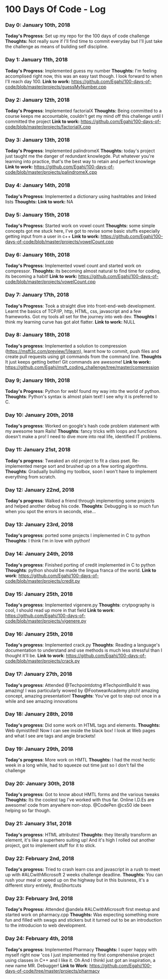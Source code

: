 # 100 Days Of Code - Log

### Day 0: January 10th, 2018

**Today's Progress**: Set up my repo for the 100 days of code challenge
**Thoughts:** Not really sure if I'll find time to commit everyday but I'll just take the challenge as means of building self discipline.


### Day 1: January 11th, 2018

**Today's Progress**: Implemented guess my number
**Thoughts:** I'm feeling accomplised right now, this was an easy tast though. I look forward to when I'll reach day 100.
**Link to work:** https://github.com/Egahi/100-days-of-code/blob/master/projects/guessMyNumber.cpp


### Day 2: January 12th, 2018

**Today's Progress**: Implemented factorialX
**Thoughts:** Being committed to a course keeps me accountable, couldn't get my mind off this challenge until I committed the project
**Link to work:** https://github.com/Egahi/100-days-of-code/blob/master/projects/factorialX.cpp


### Day 3: January 13th, 2018

**Today's Progress**: Implemented palindromeX
**Thoughts:** today's project just taught me the danger of redundant knowlegde. Put whatever you're learning into practice, that's the best way to retain and perfect knowlege
**Link to work:** https://github.com/Egahi/100-days-of-code/blob/master/projects/palindromeX.cpp


### Day 4: January 14th, 2018

**Today's Progress**: Implemented a dictionary using hashtables and linked lists
**Thoughts:**
**Link to work:** NA


### Day 5: January 15th, 2018

**Today's Progress**: Started work on vowel count
**Thoughts:** some simple concepts got me stuck here, I've got to revise some basic stuffs especially getting input from a user in c++
**Link to work:** https://github.com/Egahi/100-days-of-code/blob/master/projects/vowelCount.cpp


### Day 6: January 16th, 2018

**Today's Progress**: Implemented vowel count and started work on compressor.
**Thoughts:** its becoming almost natural to find time for coding, its becoming a habit!
**Link to work:** https://github.com/Egahi/100-days-of-code/blob/master/projects/vowelCount.cpp


### Day 7: January 17th, 2018

**Today's Progress**: Took a straight dive into front-end-web development. Learnt the basics of TCP/IP, http, HTML, css, javascript and a few frameworks. Got my tools all set for the journey into web dev.
**Thoughts** I think my learning curve has got alot flatter.
**Link to work:** NULL


### Day 8: January 18th, 2018
**Today's progress**: Implemented a solution to compression (https://msft3c.com/preview/1/learn), learnt how to commit, push files and create pull requests using git commands from the command line.
**Thoughts** It just keeps getting better! Git commands are awesome!
**Link to work:** https://github.com/Egahi/msft_coding_challenge/tree/master/compression


### Day 9; January 19th, 2018
**Today's Progress**: Python for web! found my way into the world of python.
**Thoughts**: Python's syntax is almost plain text! I see why it is preferred to C.


### Day 10: January 20th, 2018
**Today's progress**: Worked on google's hash code problem statement with my awesome team Rails!
**Thoughts**: fancy tricks with loops and functions doesn't make a pro! I need to dive more into real life, identified IT problems.


### Day 11: January 21st, 2018
**Today's progress**: Tweaked an old project to fit a class pset. Re-implemented merge sort and brushed up on a few sorting algorthms.
**Thoughts**: Gradually building my toolbox, soon I won't have to implement everything from scratch.


### Day 12: January 22nd, 2018
**Today's progress**: Walked a friend through implementing some projects and helped another debug his code.
**Thoughts**: Debugging is so much fun when you spot the errors in seconds, else...



### Day 13: January 23rd, 2018
**Today's progress**: ported some projects I implemented in C to python
**Thoughts**: I think I'm in love with python!


### Day 14: January 24th, 2018
**Today's progress**: Finished porting of credit implemented in C to python
**Thoughts**: python should be made the lingua franca of the world.
**Link to work**: https://github.com/Egahi/100-days-of-code/blob/master/projects/credit.py



### Day 15: January 25th, 2018
**Today's progress**: Implemented vigenere.py
**Thoughts**: crytpography is cool, I should read up more in that field
**Link to work**: https://github.com/Egahi/100-days-of-code/blob/master/projects/vigenere.py


### Day 16: January 25th, 2018
**Today's progress**: Implemented crack.py
**Thoughts**: Reading a language's documentation to understand and use methods is much less stressful than I thought it'll be.
**Link to work**: https://github.com/Egahi/100-days-of-code/blob/master/projects/crack.py


### Day 17: January 27th, 2018
**Today's progress**: Attended @Techpointdotng #TechpointBuild It was amazing! I was particularly wowed by @FootwearAcademy pitch! amazing concept, amazing presentation!
**Thoughts**: You've got to step out once in a while and see amazing innovations


### Day 18: January 28th, 2018
**Today's progress**: Did some work on HTML tags and elements.
**Thoughts:** Web dymistifed! Now I can see inside the black box! I look at Web pages and what I see are tags and angle brackets!


### Day 19: January 29th, 2018
**Today's progress**: More work on HMTL
**Thoughts:** I had the most hectic week in a long while, had to squeeze out time just so I don't fail the challenge


### Day 20: January 30th, 2018
**Today's progress**: Got to know about HMTL forms and the various tweaks
**Thoughts:** Its the coolest tag I've worked with thus far. Online I.D.Es are awesome! code from anywhere non-stop. @CodePen @cs50 ide been helping so far though.


### Day 21: January 31st, 2018
**Today's progress**: HTML attributes!
**Thoughts:** they literally transform an element, it's like a superhero suiting up! And it's high I rolled out another project, got to implement stuff for it to stick.


### Day 22: February 2nd, 2018
**Today's progress:** Tried to crash learn css and javascript in a rush to meet up with #ALCwithMicrosoft 2 weeks challenge deadline.
**Thoughts:** You can rush your meal or speed up on the highway but in this buisness, it's a different story entirely, #noShortcuts


### Day 23: February 3rd, 2018
**Today's Progress:** Attended @andela #ALCwithMicrosoft first meetup and started work on pharmacy.cpp
**Thoughts:** Was expecting something more fun and filled with swags and stickers but it turned out to be an introduction to the introducion to web development.


### Day 24: February 4th, 2018
**Today's progress**: Implemented Pharmacy
**Thoughts:** I super happy with myself right now 'cos I just implemented my first comprehensive project using classes in C++ and I like it. Oh And I thinkI just got an inspiration, a new name MR. Debugger!
**Link to Work**: https://github.com/Egahi/100-days-of-code/tree/master/projects/pharmacy
